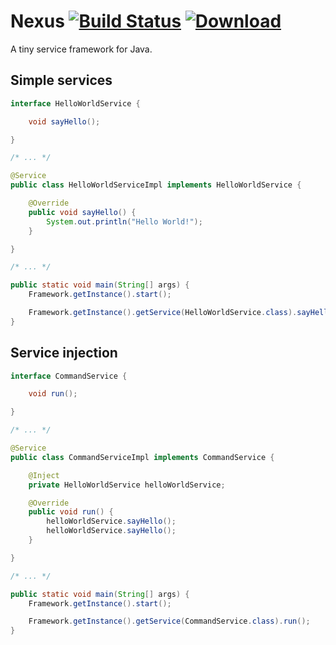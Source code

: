 # Nexus [![Build Status](https://travis-ci.org/inkycode/nexus.svg?branch=master)](https://travis-ci.org/inkycode/nexus) [![Download](https://api.bintray.com/packages/inkycoder/maven/com.inkycode.nexus/images/download.svg)](https://bintray.com/inkycoder/maven/com.inkycode.nexus/_latestVersion)

A tiny service framework for Java.

## Simple services
```java
interface HelloWorldService {

    void sayHello();

}

/* ... */

@Service
public class HelloWorldServiceImpl implements HelloWorldService {

    @Override
    public void sayHello() {
        System.out.println("Hello World!");
    }

}

/* ... */

public static void main(String[] args) {
    Framework.getInstance().start();

    Framework.getInstance().getService(HelloWorldService.class).sayHello();
}

```

## Service injection
```java
interface CommandService {

    void run();

}

/* ... */

@Service
public class CommandServiceImpl implements CommandService {

    @Inject
    private HelloWorldService helloWorldService;

    @Override
    public void run() {
        helloWorldService.sayHello();
        helloWorldService.sayHello();
    }

}

/* ... */

public static void main(String[] args) {
    Framework.getInstance().start();

    Framework.getInstance().getService(CommandService.class).run();
}


```
